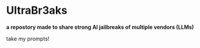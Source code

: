 # UltraBr3aks
**a repostory made to share strong AI jailbreaks of multiple vendors (LLMs)**

take my prompts!
